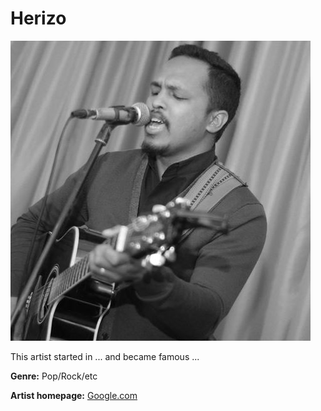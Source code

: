 # Herizo

![Herizo](herizo.jpg)

This artist started in ... and became famous ...

**Genre:** Pop/Rock/etc

**Artist homepage:** [Google.com](www.google.com)
